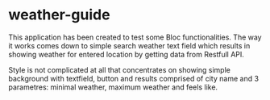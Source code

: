 # weather-guide
This application has been created to test some Bloc functionalities. 
The way it works comes down to simple search weather text field which results in showing weather for entered location by getting data from Restfull API. 

Style is not complicated at all that concentrates on showing simple background with textfield, button and results comprised of city name and 3 parametres:
minimal weather, maximum weather and feels like.

